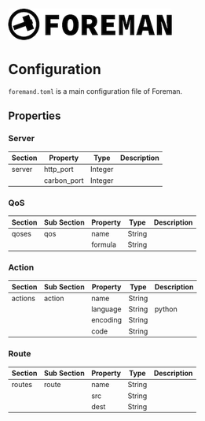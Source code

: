 ![foreman_logo](./img/icon.png)

# Configuration

`foremand.toml` is a main configuration file of Foreman.

## Properties

### Server

| Section | Property | Type | Description |
| --- | --- | --- | --- |
| server | http_port | Integer | |
| | carbon_port | Integer | |

### QoS

| Section | Sub Section | Property | Type | Description |
| --- | --- | --- | --- | --- |
| qoses | qos | name | String | |
| | | formula | String | |

### Action

| Section | Sub Section | Property | Type | Description |
| --- | --- | --- | --- | --- |
| actions | action | name | String | |
| | | language | String | python |
| | | encoding | String | |
| | | code | String | |

### Route

| Section | Sub Section | Property | Type | Description |
| --- | --- | --- | --- | --- |
| routes | route | name | String | |
| | | src | String | |
| | | dest | String | |
